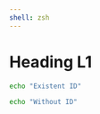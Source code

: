 ```yaml
---
shell: zsh
---
```

# Heading L1

```sh { id=01HE2XR0Z3WD9A89XR5XA959QP name=id-present interpreter=bash terminalRows=2 }
echo "Existent ID"
```

```sh { name=id-missing interpreter=bash terminalRows=2 }
echo "Without ID"
```
